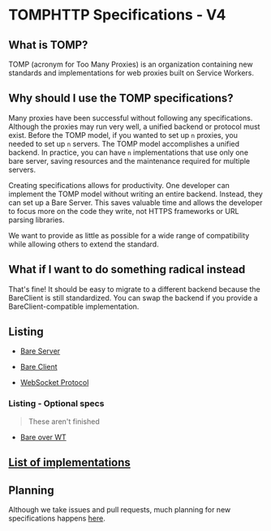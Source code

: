 # TOMPHTTP Specifications - V4

## What is TOMP?

TOMP (acronym for Too Many Proxies) is an organization containing new standards and implementations for web proxies built on Service Workers.

## Why should I use the TOMP specifications?

Many proxies have been successful without following any specifications. Although the proxies may run very well, a unified backend or protocol must exist. Before the TOMP model, if you wanted to set up `n` proxies, you needed to set up `n` servers. The TOMP model accomplishes a unified backend. In practice, you can have `n` implementations that use only one bare server, saving resources and the maintenance required for multiple servers.

Creating specifications allows for productivity. One developer can implement the TOMP model without writing an entire backend. Instead, they can set up a Bare Server. This saves valuable time and allows the developer to focus more on the code they write, not HTTPS frameworks or URL parsing libraries.

We want to provide as little as possible for a wide range of compatibility while allowing others to extend the standard.

## What if I want to do something radical instead

That's fine! It should be easy to migrate to a different backend because the BareClient is still standardized. You can swap the backend if you provide a BareClient-compatible implementation.

## Listing

- [Bare Server](./specs/BareServerChanges.md)

- [Bare Client](https://github.com/MercuryWorkshop/bare-mux#bare-mux)

- [WebSocket Protocol](./WebSocketProtocol.md)

### Listing - Optional specs

> These aren't finished

- [Bare over WT](./specs/BareWT.md)

## [List of implementations](https://github.com/tomphttp/implementations)

## Planning

Although we take issues and pull requests, much planning for new specifications happens [here](https://discord.gg/UfETkrJBtT).
